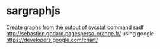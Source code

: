 # sargraphjs
Create graphs from the output of sysstat command sadf  http://sebastien.godard.pagesperso-orange.fr/ using google https://developers.google.com/chart/

